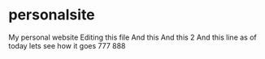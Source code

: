 # personalsite
My personal website
Editing this file 
And this
And this 2
And this line as of today lets see how it goes 
777
888
